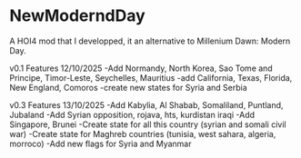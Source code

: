 # NewModerndDay
A HOI4 mod that I developped, it an alternative to Millenium Dawn: Modern Day. 

v0.1 Features 12/10/2025
-Add Normandy, North Korea, Sao Tome and Principe, Timor-Leste, Seychelles, Mauritius
-add California, Texas, Florida, New England, Comoros
-create new states for Syria and Serbia

v0.3 Features 13/10/2025
-Add Kabylia, Al Shabab, Somaliland, Puntland, Jubaland
-Add Syrian opposition, rojava, hts, kurdistan iraqi
-Add Singapore, Brunei
-Create state for all this country (syrian and somali civil war)
-Create state for Maghreb countries (tunisia, west sahara, algeria, morroco)
-Add new flags for Syria and Myanmar
